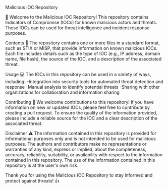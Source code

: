 Malicious IOC Repository

👋 Welcome to the Malicious IOC Repository! This repository contains Indicators of Compromise (IOCs) for known malicious actors and threats. These IOCs can be used for threat intelligence and incident response purposes.

Contents
📁 The repository contains one or more files in a standard format, such as STIX or MISP, 
that provide information on known malicious IOCs. 
Each file includes details such as the type of IOC (e.g., IP address, domain name, file hash), 
the source of the IOC, and a description of the associated threat.

Usage
💻 The IOCs in this repository can be used in a variety of ways, including:
-Integration into security tools for automated threat detection and response
-Manual analysis to identify potential threats
-Sharing with other organizations for collaboration and information sharing

Contributing
🙌 We welcome contributions to this repository! If you have information on new or updated IOCs, please feel free to contribute by creating a pull request. To ensure the quality of the information provided, please include a reliable source for the IOC and a clear description of the associated threat.

Disclaimer
⚠️ The information contained in this repository is provided for informational purposes only and is not intended to be used for malicious purposes. The authors and contributors make no representations or warranties of any kind, express or implied, about the completeness, accuracy, reliability, suitability, or availability with respect to the information contained in this repository. The use of the information contained in this repository is at the user's own risk.

Thank you for using the Malicious IOC Repository to stay informed and protect against threats! 👍
